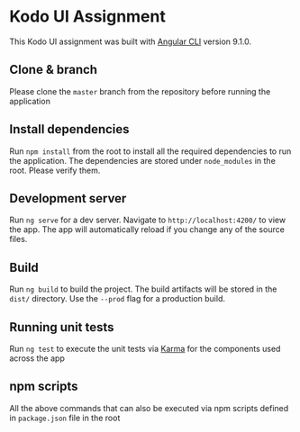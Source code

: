 # Kodo UI Assignment

This Kodo UI assignment was built with [Angular CLI](https://github.com/angular/angular-cli) version 9.1.0.

## Clone & branch

Please clone the `master` branch from the repository before running the application

## Install dependencies

Run `npm install` from the root to install all the required dependencies to run the application. The dependencies are stored under `node_modules` in the root. Please verify them.

## Development server

Run `ng serve` for a dev server. Navigate to `http://localhost:4200/` to view the app. The app will automatically reload if you change any of the source files.


## Build

Run `ng build` to build the project. The build artifacts will be stored in the `dist/` directory. Use the `--prod` flag for a production build.

## Running unit tests

Run `ng test` to execute the unit tests via [Karma](https://karma-runner.github.io) for the components used across the app

## npm scripts

All the above commands that can also be executed via npm scripts defined in `package.json` file in the root
